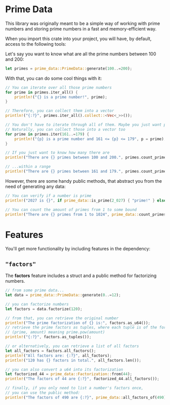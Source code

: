 # Prime Data

This library was originally meant to be a simple way of working with prime numbers
and storing prime numbers in a fast and memory-efficient way.

When you import this crate into your project, you will have, by default, access to the following tools:

Let's say you want to know what are all the prime numbers between 100 and 200:

```rust
let primes = prime_data::PrimeData::generate(100..=200);
```

With that, you can do some cool things with it:

```rust
// You can iterate over all those prime numbers
for prime in primes.iter_all() {
    println!("{} is a prime number!", prime);
}

// Therefore, you can collect them into a vector
println!("{:?}", primes.iter_all().collect::<Vec<_>>());

// You don't have to iterate through all of them. Maybe you just want primes within some range
// Naturally, you can collect those into a vector too
for prime in primes.iter(161..=179) {
    println!("{p} is a prime number and 161 <= {p} <= 179", p = prime);
}

// If you just want to know how many there are
println!("There are {} primes between 100 and 200.", primes.count_primes());

// ...within a range
println!("There are {} primes between 161 and 179.", primes.count_primes_in_range(161..=179));
```

However, there are some handy public methods, that abstract you from the need of generating any data:

```rust
// You can verify if a number is prime
println!("2027 is {}", if prime_data::is_prime(2_027) { "prime!" } else { "not prime!" });

// You can count the amount of primes from 1 to some bound
println!("There are {} primes from 1 to 1024", prime_data::count_primes(1024));
```

# Features

You'll get more functionality by including features in the dependency:

## `"factors"`

The **factors** feature includes a struct and a public method for factorizing numbers.

```rust
// from some prime data...
let data = prime_data::PrimeData::generate(0..=12);

// you can factorize numbers
let factors = data.factorize(120);

// from that, you can retrieve the original number
println!("The prime factorization of {} is:", factors.as_u64());
// retrieve the prime factors as tuples, where each tuple is of the form
// (prime, amount) meaning prime.pow(amount)
println!("{:?}", factors.as_tuples());

// or alternatively, you can retrieve a list of all factors
let all_factors = factors.all_factors();
println!("All factors are: {:?}", all_factors);
println!("120 has {} factors in total.", all_factors.len());

// you can also convert a u64 into its factorization
let factorized_44 = prime_data::Factorization::from(44);
println!("The factors of 44 are {:?}", factorized_44.all_factors());

// finally, if you only need to list a number's factors once,
// you can use the public method:
println!("The factors of 490 are {:?}", prime_data::all_factors_of(490));
```